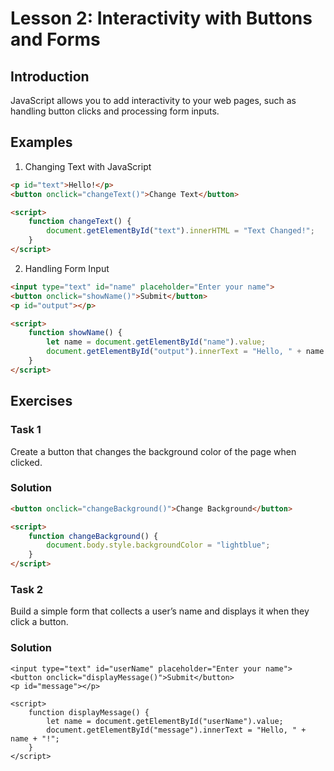 # Lesson 2: Interactivity with Buttons and Forms

## Introduction

JavaScript allows you to add interactivity to your web pages, such as handling button clicks and processing form inputs.

## Examples

1. Changing Text with JavaScript

```html
<p id="text">Hello!</p>
<button onclick="changeText()">Change Text</button>

<script>
    function changeText() {
        document.getElementById("text").innerHTML = "Text Changed!";
    }
</script>
```

2. Handling Form Input

```html
<input type="text" id="name" placeholder="Enter your name">
<button onclick="showName()">Submit</button>
<p id="output"></p>

<script>
    function showName() {
        let name = document.getElementById("name").value;
        document.getElementById("output").innerText = "Hello, " + name + "!";
    }
</script>

```

## Exercises

### Task 1
Create a button that changes the background color of the page when clicked.

### Solution
```html
<button onclick="changeBackground()">Change Background</button>

<script>
    function changeBackground() {
        document.body.style.backgroundColor = "lightblue";
    }
</script>
```

### Task 2
Build a simple form that collects a user’s name and displays it when they click a button.

### Solution

```
<input type="text" id="userName" placeholder="Enter your name">
<button onclick="displayMessage()">Submit</button>
<p id="message"></p>

<script>
    function displayMessage() {
        let name = document.getElementById("userName").value;
        document.getElementById("message").innerText = "Hello, " + name + "!";
    }
</script>
```
